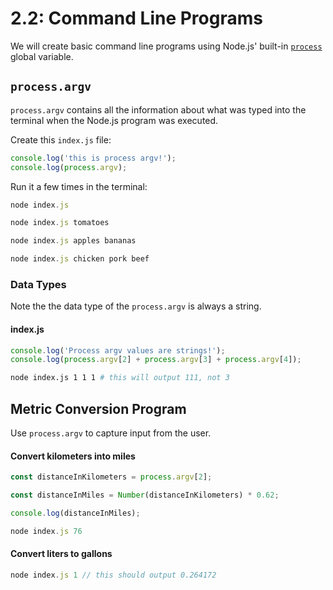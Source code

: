 # 2.2: Command Line Programs

We will create basic command line programs using Node.js' built-in [`process`](https://nodejs.org/api/process.html#process_process) global variable.

## `process.argv`

`process.argv` contains all the information about what was typed into the terminal when the Node.js program was executed.

Create this `index.js` file:

```javascript
console.log('this is process argv!');
console.log(process.argv);
```

Run it a few times in the terminal:

```javascript
node index.js
```

```javascript
node index.js tomatoes
```

```javascript
node index.js apples bananas
```

```javascript
node index.js chicken pork beef
```

### Data Types

Note the the data type of the `process.argv` is always a string.

#### index.js

```javascript
console.log('Process argv values are strings!');
console.log(process.argv[2] + process.argv[3] + process.argv[4]);
```

```bash
node index.js 1 1 1 # this will output 111, not 3
```

## Metric Conversion Program

Use `process.argv` to capture input from the user.

#### Convert kilometers into miles

```javascript
const distanceInKilometers = process.argv[2];

const distanceInMiles = Number(distanceInKilometers) * 0.62;

console.log(distanceInMiles);
```

```javascript
node index.js 76
```

#### Convert liters to gallons

```javascript
node index.js 1 // this should output 0.264172
```

